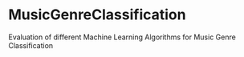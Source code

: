 # MusicGenreClassification
Evaluation of different Machine Learning Algorithms for Music Genre Classification

